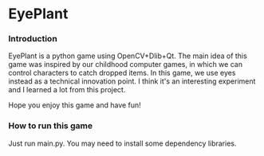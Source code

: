 # EyePlant

### Introduction
EyePlant is a python game using OpenCV+Dlib+Qt. The main idea of this game was inspired by our childhood computer games, in which we can control characters to catch dropped items. In this game, we use eyes instead as a technical innovation point. I think it's an interesting experiment and I learned a lot from this project.

Hope you enjoy this game and have fun!

### How to run this game
Just run main.py. You may need to install some dependency libraries.
